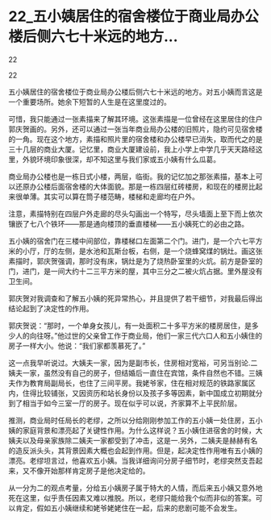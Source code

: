# 22_五小姨居住的宿舍楼位于商业局办公楼后侧六七十米远的地方...

22

22

五小姨居住的宿舍楼位于商业局办公楼后侧六七十米远的地方。对五小姨而言这是一个重要场所。她余下短暂的人生是在这里度过的。

可惜，我只能通过一张素描来了解其环境。这张素描是一位曾经在这里居住的住户郭庆贺画的。另外，还可以通过一张当年商业局办公楼的旧照片，隐约可见宿舍楼的一角。现在这个地方，素描和照片里的宿舍楼和办公楼早已消失，取而代之的是三十几层的商业大厦。记忆里，商业大厦建设前，我上小学上中学几乎天天路经这里，外貌环境印象很深，却不知这里与我们家或五小姨有什么瓜葛。

商业局办公楼也是一栋日式小楼，两层，临街。我的记忆加之那张素描，基本上可以还原办公楼后面宿舍楼的大体面貌。那是一栋四层红砖楼房，和现在的楼房比起来很单薄。其实可以算在筒子楼范畴，楼梯和走廊均在户外。

注意，素描特别在四层户外走廊的尽头勾画出一个特写，尽头墙面上至下而上依次镶嵌了七八个铁环——那是通向楼顶的垂直楼梯——五小姨死亡的必由之路。

五小姨的宿舍门在三楼中间部位，靠楼梯口左面第二个门。进门，是一个六七平方米的小厅，厅的左侧，是水池和瓦斯台板，右侧，是一个烧蜂窝煤的锅灶。画这张素描时，郭庆贺强调，那时没有床，锅灶是为了烧热卧室里的火炕。前方是卧室的门，进门，是一间大约十二三平方米的屋，其中三分之二被火炕占据。里外屋没有卫生间。

郭庆贺对我调查和了解五小姨的死异常热心，并且提供了若干细节，对我最后得出结论起到了决定性的作用。

郭庆贺说：“那时，一个单身女孩儿，有一处面积二十多平方米的楼房居住，是多少人的向往呀。”他过世的父亲曾工作于商业局，他们一家三代六口人和五小姨住的房子一样大小。他说：“我们家都羡慕死了。”

这一点我早听说过。大姨夫一家，因为是副市长，住房相对宽裕，可另当别论.二姨夫一家，虽然没有自己的房子，但结婚后一直住在宾馆，条件自然也不错。三姨夫作为教育局副局长，也住了三间平房。我姥爷家，住在相对规范的铁路家属区内，住得比较铺张，又因资历和站长身份以及孩子多等因素，新中国成立初期就分到了相当于如今三室一厅的房子。现在似乎可以说，齐家算不上平民阶层。

推测，商业局时任局长的老缪，之所以分给刚刚参加工作的五小姨一处住房，五小姨的家庭背景和漂亮起了关键性作用。为什么这样说？五小姨住进宿舍的时候，大姨夫以及母亲家族除二姨夫一家都受到了冲击，这是一.另外，二姨夫是赫赫有名的造反派头头，其背景因素大概也会起到作用。但是，起决定性作用唯有五小姨的漂亮。老缪坦言过，他喜欢五小姨。当我详细询问分房子细节时，老缪突然支吾起来，又不像开始那样肯定房子是他决定给的。

从一分为二的观点考量，分给五小姨房子属于特大的人情，而后来五小姨又意外地死在这里，似乎责任因素又难以推脱。所以，老缪只能给我个似而非似的答案。可以肯定，假如五小姨继续和姥爷姥姥住在一起，后来的悲剧可能不会发生。